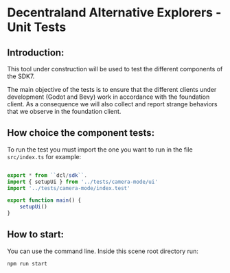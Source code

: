 # Decentraland Alternative Explorers - Unit Tests

## Introduction:

This tool under construction will be used to test the different components of the SDK7.

The main objective of the tests is to ensure that the different clients under development (Godot and Bevy) work in accordance with the foundation client.
As a consequence we will also collect and report strange behaviors that we observe in the foundation client.

## How choice the component tests:

To run the test you must import the one you want to run in the file `src/index.ts` for example:

```Typescript

export * from ``dcl/sdk``.
import { setupUi } from '../tests/camera-mode/ui'
import '../tests/camera-mode/index.test'

export function main() {
    setupUi()
}
```

## How to start:

You can use the command line. Inside this scene root directory run:

```
npm run start
```
